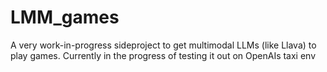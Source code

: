 # LMM_games

A very work-in-progress sideproject to get multimodal LLMs (like Llava) to play games. Currently in the progress of testing it out on OpenAIs taxi env
